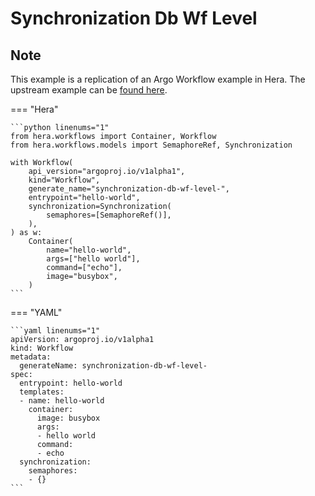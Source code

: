 # Synchronization Db Wf Level

## Note

This example is a replication of an Argo Workflow example in Hera.
The upstream example can be [found here](https://github.com/argoproj/argo-workflows/blob/main/examples/synchronization-db-wf-level.yaml).




=== "Hera"

    ```python linenums="1"
    from hera.workflows import Container, Workflow
    from hera.workflows.models import SemaphoreRef, Synchronization

    with Workflow(
        api_version="argoproj.io/v1alpha1",
        kind="Workflow",
        generate_name="synchronization-db-wf-level-",
        entrypoint="hello-world",
        synchronization=Synchronization(
            semaphores=[SemaphoreRef()],
        ),
    ) as w:
        Container(
            name="hello-world",
            args=["hello world"],
            command=["echo"],
            image="busybox",
        )
    ```

=== "YAML"

    ```yaml linenums="1"
    apiVersion: argoproj.io/v1alpha1
    kind: Workflow
    metadata:
      generateName: synchronization-db-wf-level-
    spec:
      entrypoint: hello-world
      templates:
      - name: hello-world
        container:
          image: busybox
          args:
          - hello world
          command:
          - echo
      synchronization:
        semaphores:
        - {}
    ```

